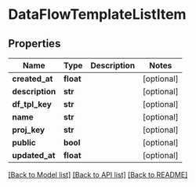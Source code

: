 # DataFlowTemplateListItem

## Properties
Name | Type | Description | Notes
------------ | ------------- | ------------- | -------------
**created_at** | **float** |  | [optional] 
**description** | **str** |  | [optional] 
**df_tpl_key** | **str** |  | [optional] 
**name** | **str** |  | [optional] 
**proj_key** | **str** |  | [optional] 
**public** | **bool** |  | [optional] 
**updated_at** | **float** |  | [optional] 

[[Back to Model list]](../README.md#documentation-for-models) [[Back to API list]](../README.md#documentation-for-api-endpoints) [[Back to README]](../README.md)


